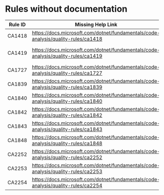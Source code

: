# Rules without documentation

Rule ID | Missing Help Link | Title |
--------|-------------------|-------|
CA1418 | <https://docs.microsoft.com/dotnet/fundamentals/code-analysis/quality-rules/ca1418> | Use valid platform string |
CA1419 | <https://docs.microsoft.com/dotnet/fundamentals/code-analysis/quality-rules/ca1419> | Provide a public parameterless constructor for concrete types derived from 'System.Runtime.InteropServices.SafeHandle' |
CA1727 | <https://docs.microsoft.com/dotnet/fundamentals/code-analysis/quality-rules/ca1727> | Use PascalCase for log message tokens |
CA1839 | <https://docs.microsoft.com/dotnet/fundamentals/code-analysis/quality-rules/ca1839> | Use 'Environment.ProcessPath' |
CA1840 | <https://docs.microsoft.com/dotnet/fundamentals/code-analysis/quality-rules/ca1840> | Use 'Environment.CurrentManagedThreadId' |
CA1842 | <https://docs.microsoft.com/dotnet/fundamentals/code-analysis/quality-rules/ca1842> | Do not use 'WhenAll' with a single task |
CA1843 | <https://docs.microsoft.com/dotnet/fundamentals/code-analysis/quality-rules/ca1843> | Do not use 'WaitAll' with a single task |
CA1848 | <https://docs.microsoft.com/dotnet/fundamentals/code-analysis/quality-rules/ca1848> | Use compiled log messages |
CA2252 | <https://docs.microsoft.com/dotnet/fundamentals/code-analysis/quality-rules/ca2252> | Numerics should not be used in logging format string |
CA2253 | <https://docs.microsoft.com/dotnet/fundamentals/code-analysis/quality-rules/ca2253> | Logging format string should not be dynamically generated |
CA2254 | <https://docs.microsoft.com/dotnet/fundamentals/code-analysis/quality-rules/ca2254> | Logging format string parameter count mismatch |
